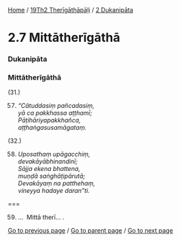 
[Home](/) / [19Th2 Therīgāthāpāḷi](/tipitaka/19Th2.md) / [2 Dukanipāta](/tipitaka/19Th2/2.md)

# 2.7 Mittātherīgāthā

### Dukanipāta

### Mittātherīgāthā

(31.)

57. _“Cātuddasiṃ pañcadasiṃ,_  
_yā ca pakkhassa aṭṭhamī;_  
_Pāṭihāriyapakkhañca,_  
_aṭṭhaṅgasusamāgataṃ._  


(32.)

58. _Uposathaṃ upāgacchiṃ,_  
_devakāyābhinandinī;_  
_Sājja ekena bhattena,_  
_muṇḍā saṅghāṭipārutā;_  
_Devakāyaṃ na patthehaṃ,_  
_vineyya hadaye daran”ti._  


===

59. …  Mittā therī… .



[Go to previous page](/tipitaka/19Th2/2/2.6.md) / [Go to parent page](/tipitaka/19Th2/2.md) / [Go to next page](/tipitaka/19Th2/2/2.8.md)


